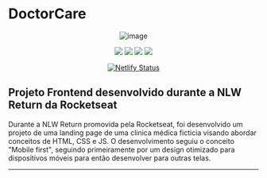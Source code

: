 # DoctorCare

<div align="center">
  
![image](https://user-images.githubusercontent.com/2619027/166562614-9ff0e481-533f-4ed9-be9f-9a4a3789d146.png)
  
  <div>
      <img src="https://img.shields.io/github/repo-size/felpfsf/rocketseat-nlwr-orign">
      <img src="https://img.shields.io/github/last-commit/felpfsf/rocketseat-nlwr-orign">
      <img src="https://img.shields.io/github/languages/count/felpfsf/rocketseat-nlwr-orign">
      <img src="https://img.shields.io/github/languages/top/felpfsf/rocketseat-nlwr-orign">
  </div>
  
[![Netlify Status](https://api.netlify.com/api/v1/badges/2e4320df-c6d5-49a9-bf19-4826ce369e45/deploy-status)](https://app.netlify.com/sites/nlwr-doctorcare/deploys)
  
</div>

## Projeto Frontend desenvolvido durante a NLW Return da Rocketseat



Durante a NLW Return promovida pela Rocketseat, foi desenvolvido um projeto de uma landing page de uma clinica médica ficticia visando abordar conceitos de HTML, CSS e JS. O desenvolvimento seguiu o conceito "Mobile first", seguindo primeiramente por um design otimizado para dispositivos móveis para então desenvolver para outras telas.


---


